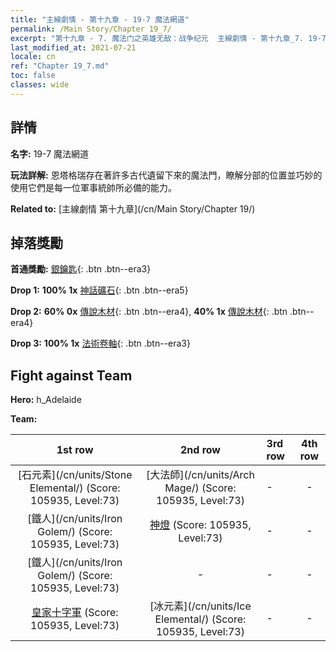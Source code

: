 ```yaml
---
title: "主線劇情 - 第十九章 - 19-7 魔法網道"
permalink: /Main Story/Chapter 19_7/
excerpt: "第十九章 - 7. 魔法门之英雄无敌：战争纪元  主線劇情 - 第十九章_7. 19-7 魔法網道"
last_modified_at: 2021-07-21
locale: cn
ref: "Chapter 19_7.md"
toc: false
classes: wide
---
```


## 詳情

 **名字:** 19-7 魔法網道

 **玩法詳解:** 恩塔格瑞存在著許多古代遺留下來的魔法門，瞭解分部的位置並巧妙的使用它們是每一位軍事統帥所必備的能力。

 **Related to:** [主線劇情 第十九章](/cn/Main Story/Chapter 19/)

## 掉落獎勵

 **首通獎勵:** [銀鑰匙](/cn/Items/con_693/){: .btn .btn--era3}

 **Drop 1:** **100% 1x** [神話礦石](/cn/Items/mat_61/){: .btn .btn--era5}

 **Drop 2:** **60% 0x** [傳說木材](/cn/Items/mat_55/){: .btn .btn--era4}, **40% 1x** [傳說木材](/cn/Items/mat_55/){: .btn .btn--era4}

 **Drop 3:** **100% 1x** [法術卷軸](/cn/Items/con_694/){: .btn .btn--era3}


## Fight against Team
 **Hero:** h_Adelaide

 **Team:**


  | 1st row | 2nd row | 3rd row | 4th row |
  |:----:|:----:|:----|:----:|
  | [石元素](/cn/units/Stone Elemental/) (Score: 105935, Level:73)  | [大法師](/cn/units/Arch Mage/) (Score: 105935, Level:73)  | - | - |
  | [鐵人](/cn/units/Iron Golem/) (Score: 105935, Level:73)  | [神燈](/cn/units/Genie/) (Score: 105935, Level:73)  | - | - |
  | [鐵人](/cn/units/Iron Golem/) (Score: 105935, Level:73)  | - | - | - |
  | [皇家十字軍](/cn/units/Swordsman/) (Score: 105935, Level:73)  | [冰元素](/cn/units/Ice Elemental/) (Score: 105935, Level:73)  | - | - |


